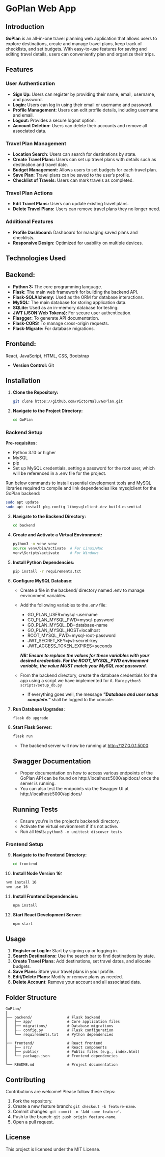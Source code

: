 # GoPlan Web App

## Introduction

**GoPlan** is an all-in-one travel planning web application that allows users to explore destinations, create and manage travel plans, keep track of checklists, and set budgets. With easy-to-use features for saving and editing travel details, users can conveniently plan and organize their trips.

## Features

### User Authentication

- **Sign Up:** Users can register by providing their name, email, username, and password.
- **Login:** Users can log in using their email or username and password.
- **Profile Management:** Users can edit profile details, including username and email.
- **Logout:** Provides a secure logout option.
- **Account Deletion:** Users can delete their accounts and remove all associated data.

### Travel Plan Management

- **Location Search:** Users can search for destinations by state.
- **Create Travel Plans:** Users can set up travel plans with details such as destination and travel date.
- **Budget Management:** Allows users to set budgets for each travel plan.
- **Save Plan:** Travel plans can be saved to the user’s profile.
- **Checklist of Travels:** Users can mark travels as completed.

### Travel Plan Actions

- **Edit Travel Plans:** Users can update existing travel plans.
- **Delete Travel Plans:** Users can remove travel plans they no longer need.

### Additional Features

- **Profile Dashboard:** Dashboard for managing saved plans and checklists.
- **Responsive Design:** Optimized for usability on multiple devices.

## Technologies Used

## **Backend:**

- **Python 3:** The core programming language.
- **Flask:** The main web framework for building the backend API.
- **Flask-SQLAlchemy:** Used as the ORM for database interactions.
- **MySQL:** The main database for storing application data.
- **SQLite:** Used as an in-memory database for testing.
- **JWT (JSON Web Tokens):** For secure user authentication.
- **Flasgger:** To generate API documentation.
- **Flask-CORS:** To manage cross-origin requests.
- **Flask-Migrate:** For database migrations.

## **Frontend:**

React, JavaScript, HTML, CSS, Bootstrap

- **Version Control:** Git

## Installation

1. **Clone the Repository:**
   ```bash
   git clone https://github.com/VictorNalu/GoPlan.git
   ```
2. **Navigate to the Project Directory:**
   ```bash
   cd GoPlan
   ```

### Backend Setup

**Pre-requisites:**

- Python 3.10 or higher
- MySQL
- pip
- Set up MySQL credentials, setting a password for the root user, which will be referenced in a .env file for the project.

Run below commands to install essential development tools and MySQL libraries required to compile and link dependencies like mysqlclient for the GoPlan backend:

```bash
sudo apt update
sudo apt install pkg-config libmysqlclient-dev build-essential
```

3. **Navigate to the Backend Directory:**
   ```bash
   cd backend
   ```
4. **Create and Activate a Virtual Environment:**
   ```bash
   python3 -m venv venv
   source venv/bin/activate  # For Linux/Mac
   venv\Scripts\activate     # For Windows
   ```
5. **Install Python Dependencies:**
   ```bash
   pip install -r requirements.txt
   ```
6. **Configure MySQL Database:**

   - Create a file in the backend/ directory named .env to manage environment variables.
   - Add the following variables to the .env file:

     - GO_PLAN_USER=mysql-username
     - GO_PLAN_MYSQL_PWD=mysql-password
     - GO_PLAN_MYSQL_DB=database-name
     - GO_PLAN_MYSQL_HOST=localhost
     - ROOT_MYSQL_PWD=mysql-root-password
     - JWT_SECRET_KEY=jwt-secret-key
     - JWT_ACCESS_TOKEN_EXPIRES=seconds

     **_NB: Ensure to replace the values for these variables with your desired credentials.
     For the ROOT_MYSQL_PWD environment variable, the value MUST match your MySQL root password._**

   - From the backend directory, create the database credentials for the app using a script we have implemented for it.
     Run: `python3 scripts/setup_db.py`
     - If everything goes well, the message **_"Database and user setup complete."_** shall be logged to the console.

7. **Run Database Upgrades:**

   ```bash
   flask db upgrade
   ```

8. **Start Flask Server:**

   ```bash
   flask run
   ```

   - The backend server will now be running at http://127.0.0.1:5000

   ## Swagger Documentation
   - Proper documentation on how to access various endpoints of the GoPlan API can be found on http://localhost:5000/apidocs/ once the server is running.
   - You can also test the endpoints via the Swagger UI at http://localhost:5000/apidocs/

   ## Running Tests

   - Ensure you're in the project’s backend/ directory.
   - Activate the virtual environment if it's not active.
   - Run all tests: `python3 -m unittest discover tests`

### Frontend Setup

9. **Navigate to the Frontend Directory:**

   ```bash
   cd frontend
   ```

10. **Install Node Version 16:**

```bash
nvm install 16
nvm use 16
```

11. **Install Frontend Dependencies:**

    ```bash
    npm install
    ```

12. **Start React Development Server:**
    ```bash
    npm start
    ```

## Usage

1. **Register or Log In:** Start by signing up or logging in.
2. **Search Destinations:** Use the search bar to find destinations by state.
3. **Create Travel Plans:** Add destinations, set travel dates, and allocate budgets.
4. **Save Plans:** Store your travel plans in your profile.
5. **Edit/Delete Plans:** Modify or remove plans as needed.
6. **Delete Account:** Remove your account and all associated data.

## Folder Structure

```
GoPlan/
│
├── backend/                # Flask backend
│   ├── app/                # Core application files
│   ├── migrations/         # Database migrations
│   ├── config.py           # Flask configuration
│   └── requirements.txt    # Python dependencies
│
├── frontend/               # React frontend
│   ├── src/                # React components
│   ├── public/             # Public files (e.g., index.html)
│   └── package.json        # Frontend dependencies
│
└── README.md               # Project documentation
```

## Contributing

Contributions are welcome! Please follow these steps:

1. Fork the repository.
2. Create a new feature branch: `git checkout -b feature-name`.
3. Commit changes: `git commit -m 'Add some feature'`.
4. Push to the branch: `git push origin feature-name`.
5. Open a pull request.

## License

This project is licensed under the MIT License.

